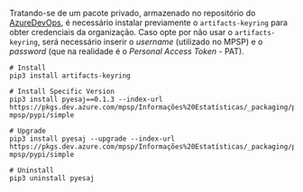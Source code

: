 Tratando-se de um pacote privado, armazenado no repositório
do [AzureDevOps](https://dev.azure.com/mpsp/Informa%C3%A7%C3%B5es%20Estat%C3%ADsticas/_artifacts/feed/pypi-mpsp/PyPI/pyesaj/),
é necessário instalar previamente o `artifacts-keyring` para obter credenciais
da organização. Caso opte por não usar o `artifacts-keyring`, será necessário
inserir o _username_ (utilizado no MPSP) e o _password_ (que na realidade é o
_Personal Access Token_ - PAT).

```shell
# Install
pip3 install artifacts-keyring

# Install Specific Version
pip3 install pyesaj==0.1.3 --index-url https://pkgs.dev.azure.com/mpsp/Informações%20Estatísticas/_packaging/pypi-mpsp/pypi/simple

# Upgrade
pip3 install pyesaj --upgrade --index-url https://pkgs.dev.azure.com/mpsp/Informações%20Estatísticas/_packaging/pypi-mpsp/pypi/simple

# Uninstall
pip3 uninstall pyesaj
```

